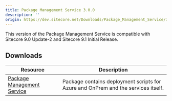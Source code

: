 ```yaml
---
title: Package Management Service 3.0.0
description: ''
origin: https://dev.sitecore.net/Downloads/Package_Management_Service/3x/Package_Management_Service_300.aspx
---
```


This version of the Package Management Service is compatible with Sitecore 9.0 Update-2 and Sitecore 9.1 Initial Release.

## Downloads

 | Resource | Description |
 | --- | --- |
 | [Package Management Service](https://scdp.blob.core.windows.net/downloads/Package%20Management%20Service/3x/Package%20Management%20Service%20300/Secure/Package%20Management%20Service%203.0.0%20rev.%20181105.zip) | Package contains deployment scripts for Azure and OnPrem and the services itself. |